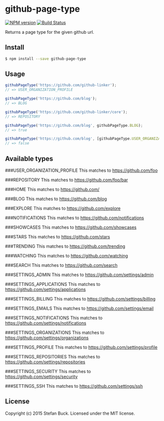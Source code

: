 # github-page-type
[![NPM version][npm-image]][npm-url] [![Build Status][travis-image]][travis-url]

Returns a page type for the given github url.



## Install

```bash
$ npm install --save github-page-type
```



## Usage

```js
githubPageType('https://github.com/github-linker');
// => USER_ORGANIZATION_PROFILE

githubPageType('https://github.com/blog');
// => BLOG

githubPageType('https://github.com/github-linker/core');
// => REPOSITORY

githubPageType('https://github.com/blog', githubPageType.BLOG);
// => true

githubPageType('https://github.com/blog', [githubPageType.USER_ORGANIZATION_PROFILE]);
// => false
```



## Available types

###USER_ORGANIZATION_PROFILE
This matches to https://github.com/foo

###REPOSITORY
This matches to https://github.com/foo/bar

###HOME
This matches to https://github.com/

###BLOG
This matches to https://github.com/blog

###EXPLORE
This matches to https://github.com/explore

###NOTIFICATIONS
This matches to https://github.com/notifications

###SHOWCASES
This matches to https://github.com/showcases

###STARS
This matches to https://github.com/stars

###TRENDING
This matches to https://github.com/trending

###WATCHING
This matches to https://github.com/watching

###SEARCH
This matches to https://github.com/search

###SETTINGS_ADMIN
This matches to https://github.com/settings/admin

###SETTINGS_APPLICATIONS
This matches to https://github.com/settings/applications

###SETTINGS_BILLING
This matches to https://github.com/settings/billing

###SETTINGS_EMAILS
This matches to https://github.com/settings/email

###SETTINGS_NOTIFICATIONS
This matches to https://github.com/settings/notifications

###SETTINGS_ORGANIZATIONS
This matches to https://github.com/settings/organizations

###SETTINGS_PROFILE
This matches to https://github.com/settings/profile

###SETTINGS_REPOSITORIES
This matches to https://github.com/settings/repositories

###SETTINGS_SECURITY
This matches to https://github.com/settings/security

###SETTINGS_SSH
This matches to https://github.com/settings/ssh



## License

Copyright (c) 2015 Stefan Buck. Licensed under the MIT license.



[npm-url]: https://npmjs.org/package/github-page-type
[npm-image]: https://badge.fury.io/js/github-page-type.svg
[travis-url]: https://travis-ci.org/github-linker/github-page-type
[travis-image]: https://travis-ci.org/github-linker/github-page-type.svg?branch=master
